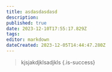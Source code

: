 ```yaml
---
title: asdasdasdasd
description: 
published: true
date: 2023-12-10T17:55:17.829Z
tags: 
editor: markdown
dateCreated: 2023-12-05T14:44:47.280Z
---
```


> kjsjakdjklsadjkls
{.is-success}
